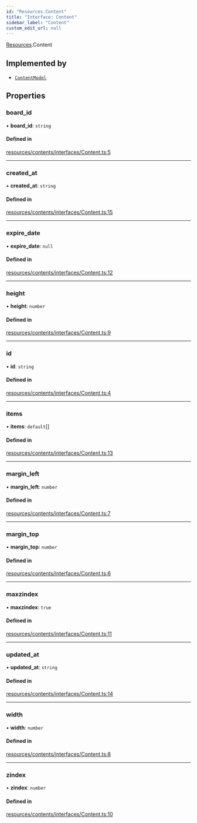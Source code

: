 ```yaml
---
id: "Resources.Content"
title: "Interface: Content"
sidebar_label: "Content"
custom_edit_url: null
---
```


[Resources](../modules/Resources.md).Content

## Implemented by

- [`ContentModel`](../classes/Models.ContentModel.md)

## Properties

### board\_id

• **board\_id**: `string`

#### Defined in

[resources/contents/interfaces/Content.ts:5](https://github.com/Teck-Digital/teckboard-api-js/blob/0ed37d3/packages/v1/resources/contents/interfaces/Content.ts#L5)

___

### created\_at

• **created\_at**: `string`

#### Defined in

[resources/contents/interfaces/Content.ts:15](https://github.com/Teck-Digital/teckboard-api-js/blob/0ed37d3/packages/v1/resources/contents/interfaces/Content.ts#L15)

___

### expire\_date

• **expire\_date**: ``null``

#### Defined in

[resources/contents/interfaces/Content.ts:12](https://github.com/Teck-Digital/teckboard-api-js/blob/0ed37d3/packages/v1/resources/contents/interfaces/Content.ts#L12)

___

### height

• **height**: `number`

#### Defined in

[resources/contents/interfaces/Content.ts:9](https://github.com/Teck-Digital/teckboard-api-js/blob/0ed37d3/packages/v1/resources/contents/interfaces/Content.ts#L9)

___

### id

• **id**: `string`

#### Defined in

[resources/contents/interfaces/Content.ts:4](https://github.com/Teck-Digital/teckboard-api-js/blob/0ed37d3/packages/v1/resources/contents/interfaces/Content.ts#L4)

___

### items

• **items**: `default`[]

#### Defined in

[resources/contents/interfaces/Content.ts:13](https://github.com/Teck-Digital/teckboard-api-js/blob/0ed37d3/packages/v1/resources/contents/interfaces/Content.ts#L13)

___

### margin\_left

• **margin\_left**: `number`

#### Defined in

[resources/contents/interfaces/Content.ts:7](https://github.com/Teck-Digital/teckboard-api-js/blob/0ed37d3/packages/v1/resources/contents/interfaces/Content.ts#L7)

___

### margin\_top

• **margin\_top**: `number`

#### Defined in

[resources/contents/interfaces/Content.ts:6](https://github.com/Teck-Digital/teckboard-api-js/blob/0ed37d3/packages/v1/resources/contents/interfaces/Content.ts#L6)

___

### maxzindex

• **maxzindex**: ``true``

#### Defined in

[resources/contents/interfaces/Content.ts:11](https://github.com/Teck-Digital/teckboard-api-js/blob/0ed37d3/packages/v1/resources/contents/interfaces/Content.ts#L11)

___

### updated\_at

• **updated\_at**: `string`

#### Defined in

[resources/contents/interfaces/Content.ts:14](https://github.com/Teck-Digital/teckboard-api-js/blob/0ed37d3/packages/v1/resources/contents/interfaces/Content.ts#L14)

___

### width

• **width**: `number`

#### Defined in

[resources/contents/interfaces/Content.ts:8](https://github.com/Teck-Digital/teckboard-api-js/blob/0ed37d3/packages/v1/resources/contents/interfaces/Content.ts#L8)

___

### zindex

• **zindex**: `number`

#### Defined in

[resources/contents/interfaces/Content.ts:10](https://github.com/Teck-Digital/teckboard-api-js/blob/0ed37d3/packages/v1/resources/contents/interfaces/Content.ts#L10)
